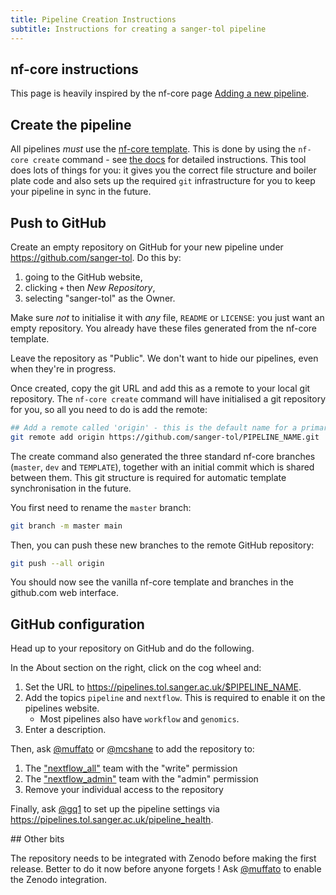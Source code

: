 ```yaml
---
title: Pipeline Creation Instructions
subtitle: Instructions for creating a sanger-tol pipeline
---
```


## nf-core instructions

This page is heavily inspired by the nf-core page [Adding a new pipeline](https://nf-co.re/docs/contributing/adding_pipelines).

## Create the pipeline

All pipelines _must_ use the [nf-core template](https://nf-co.re/docs/contributing/guidelines/requirements/use_the_template).
This is done by using the `nf-core create` command - see [the docs](https://nf-co.re/tools#creating-a-new-pipeline) for detailed instructions.
This tool does lots of things for you: it gives you the correct file structure and boiler plate code
and also sets up the required `git` infrastructure for you to keep your pipeline in sync in the future.

## Push to GitHub

Create an empty repository on GitHub for your new pipeline under <https://github.com/sanger-tol>.
Do this by:

1. going to the GitHub website,
2. clicking `+` then _New Repository_,
3. selecting "sanger-tol" as the Owner.

Make sure _not_ to initialise it with _any_ file, `README` or `LICENSE`: you just want an empty repository.
You already have these files generated from the nf-core template.

Leave the repository as "Public". We don't want to hide our pipelines, even when they're in progress.

Once created, copy the git URL and add this as a remote to your local git repository.
The `nf-core create` command will have initialised a git repository for you,
so all you need to do is add the remote:

```bash
## Add a remote called 'origin' - this is the default name for a primary remote
git remote add origin https://github.com/sanger-tol/PIPELINE_NAME.git
```

The create command also generated the three standard nf-core branches (`master`, `dev` and `TEMPLATE`),
together with an initial commit which is shared between them.
This git structure is required for automatic template synchronisation in the future.

You first need to rename the `master` branch:

```bash
git branch -m master main
```

Then, you can push these new branches to the remote GitHub repository:

```bash
git push --all origin
```

You should now see the vanilla nf-core template and branches in the github.com web interface.

## GitHub configuration

Head up to your repository on GitHub and do the following.

In the About section on the right, click on the cog wheel and:

1. Set the URL to <https://pipelines.tol.sanger.ac.uk/$PIPELINE_NAME>.
2. Add the topics `pipeline` and `nextflow`. This is required to enable it on the pipelines website.
   - Most pipelines also have `workflow` and `genomics`.
3. Enter a description.

Then, ask [@muffato](https://github.com/muffato) or [@mcshane](https://github.com/mcshane) to add the repository to:

1. The ["nextflow_all"](https://github.com/orgs/sanger-tol/teams/nextflow_all) team with the "write" permission
2. The ["nextflow_admin"](https://github.com/orgs/sanger-tol/teams/nextflow_admin) team with the "admin" permission
3. Remove your individual access to the repository

Finally, ask [@gq1](https://github.com/gq1) to set up the pipeline settings via <https://pipelines.tol.sanger.ac.uk/pipeline_health>.

## Other bits

The repository needs to be integrated with Zenodo before making the first release.
Better to do it now before anyone forgets !
Ask [@muffato](https://github.com/muffato) to enable the Zenodo integration.
